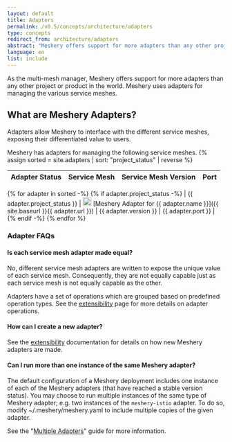 ```yaml
---
layout: default
title: Adapters
permalink: /v0.5/concepts/architecture/adapters
type: concepts
redirect_from: architecture/adapters
abstract: "Meshery offers support for more adapters than any other project or product in the world. Meshery uses adapters for managing the various service meshes."
language: en
list: include
---
```


As the multi-mesh manager, Meshery offers support for more adapters than any other project or product in the world. Meshery uses adapters for managing the various service meshes.

## What are Meshery Adapters?

Adapters allow Meshery to interface with the different service meshes, exposing their differentiated value to users.

Meshery has adapters for managing the following service meshes.
{% assign sorted = site.adapters | sort: "project_status" | reverse %}

| Adapter Status |  Service Mesh  | Service Mesh Version | Port          |
| :------------: | :------------ | :------------: | :------------ |
{% for adapter in sorted -%}
{% if adapter.project_status -%}
| {{ adapter.project_status }} | <img src="{{ adapter.image }}" style="width:20px" /> [Meshery Adapter for {{ adapter.name }}]({{ site.baseurl }}{{ adapter.url }}) | {{ adapter.version }} | {{ adapter.port }} |
{% endif -%}
{% endfor %}

### Adapter FAQs

#### Is each service mesh adapter made equal?
No, different service mesh adapters are written to expose the unique value of each service mesh. Consequently, they are not equally capable just as each service mesh is not equally capable as the other.

Adapters have a set of operations which are grouped based on predefined operation types. See the [extensibility]({{site.baseurl}}/extensibility) page for more details on adapter operations.

#### How can I create a new adapter?

See the [extensibility]({{site.baseurl}}/extensibility) documentation for details on how new Meshery adapters are made.


#### Can I run more than one instance of the same Meshery adapter?
The default configuration of a Meshery deployment includes one instance of each of the Meshery adapters (that have reached a stable version status). You may choose to run multiple instances of the same type of Meshery adapter; e.g. two instances of the `meshery-istio` adapter. To do so, modify ~/.meshery/meshery.yaml to include multiple copies of the given adapter.

See the "[Multiple Adapters]({{site.baseurl}}/guides/multiple-adapters)" guide for more information.